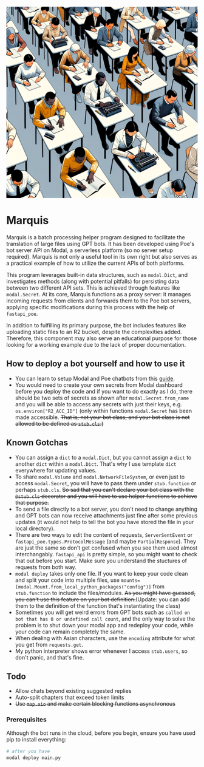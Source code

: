 ![Program Logo](./DALL-E-3.png)

# Marquis

Marquis is a batch processing helper program designed to facilitate the translation of large files using GPT bots. It has been developed using Poe's bot server API on Modal, a serverless platform (so no server setup required). Marquis is not only a useful tool in its own right but also serves as a practical example of how to utilize the current APIs of both platforms.

This program leverages built-in data structures, such as `modal.Dict`, and investigates methods (along with potential pitfalls) for persisting data between two different API sets. This is achieved through features like `modal.Secret`. At its core, Marquis functions as a proxy server: it manages incoming requests from clients and forwards them to the Poe bot servers, applying specific modifications during this process with the help of `fastapi_poe`.

In addition to fulfilling its primary purpose, the bot includes features like uploading static files to an R2 bucket, despite the complexities added. Therefore, this component may also serve an educational purpose for those looking for a working example due to the lack of proper documentation.

## How to deploy a bot yourself and how to use it

- You can learn to setup Modal and Poe chatbots from this [guide](https://developer.poe.com/server-bots/quick-start).
- You would need to create your own secrets from Modal dashboard before you deploy the code and if you want to do exactly as I do, there should be two sets of secrets as shown after `modal.Secret.from_name` and you will be able to access any secrets with just their keys, e.g. `os.environ["R2_ACC_ID"]` (only within functions `modal.Secret` has been made accessible. ~~That is, not your bot class, and your bot class is not allowed to be defined as `stub.cls`.)~~

## Known Gotchas

- You can assign a `dict` to a `modal.Dict`, but you cannot assign a `dict` to another `dict` within a `modal.Dict`. That's why I use template `dict` everywhere for updating values.
- To share `modal.Volume` and `modal.NetworkFileSystem`, or even just to access `modal.Secret`, you will have to pass them under `stub.function` or perhaps `stub.cls`. ~~So sad that you can't declare your bot class with the `@stub.cls` decorator and you will have to use helper functions to achieve that purpose.~~
- To send a file directly to a bot server, you don't need to change anything and GPT bots can now receive attachments just fine after some previous updates (it would not help to tell the bot you have stored the file in your local directory).
- There are two ways to edit the content of requests, `ServerSentEvent` or `fastapi_poe.types.ProtocolMessage` (and maybe `PartialResponse`). They are just the same so don't get confused when you see them used almost interchangably. `fastapi_api` is pretty simple, so you might want to check that out before you start. Make sure you understand the stuctures of requests from both way.
- `modal deploy` takes only one file. If you want to keep your code clean and split your code into multiple files, use `mounts=[modal.Mount.from_local_python_packages("config")]` from `stub.function` to include the files/modules. ~~As you might have guessed, you can't use this feature on your bot definition.~~(Update: you can add them to the definition of the function that's instantiating the class)
- Sometimes you will get weird errors from GPT bots such as `called on bot that has 0 or undefined call count`, and the only way to solve the problem is to shut down your modal app and redeploy your code, while your code can remain completely the same.
- When dealing with Asian characters, use the `encoding` attribute for what you get from `requests.get`.
- My python interpreter shows error whenever I access `stub.users`, so don't panic, and that's fine.

## Todo

- Allow chats beyond existing suggested replies
- Auto-split chapters that exceed token limits
- ~~Use `map.aio` and make certain blocking functions asynchronous~~


### Prerequisites

Although the bot runs in the cloud, before you begin, ensure you have used pip to install everything:

```bash
# after you have 
modal deploy main.py
